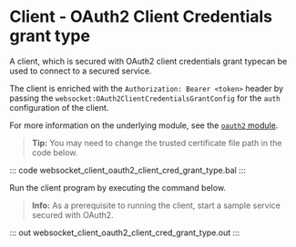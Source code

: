 # Client - OAuth2 Client Credentials grant type

A client, which is secured with OAuth2 client credentials grant typecan be used to connect to a secured service.

The client is enriched with the `Authorization: Bearer <token>` header by passing the `websocket:OAuth2ClientCredentialsGrantConfig` for the `auth` configuration of the client.

For more information on the underlying module, see the [`oauth2` module](https://lib.ballerina.io/ballerina/oauth2/latest/).

>**Tip:** You may need to change the trusted certificate file path in the code below.

::: code websocket_client_oauth2_client_cred_grant_type.bal :::

Run the client program by executing the command below.

>**Info:** As a prerequisite to running the client, start a sample service secured with OAuth2.

::: out websocket_client_oauth2_client_cred_grant_type.out :::